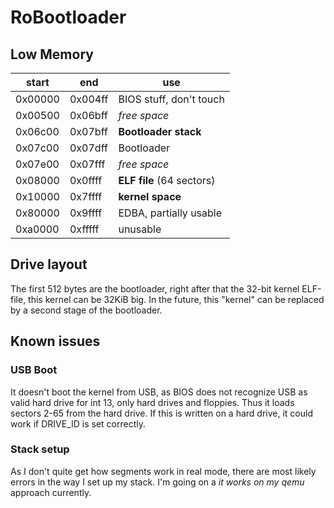 # RoBootloader

## Low Memory

| start   | end     | use                       |
|---------|---------|---------------------------|
| 0x00000 | 0x004ff | BIOS stuff, don't touch   |
| 0x00500 | 0x06bff | _free space_              |
| 0x06c00 | 0x07bff | **Bootloader stack**      |
| 0x07c00 | 0x07dff | Bootloader                |
| 0x07e00 | 0x07fff | _free space_              |
| 0x08000 | 0x0ffff | **ELF file** (64 sectors) |
| 0x10000 | 0x7ffff | **kernel space**          |
| 0x80000 | 0x9ffff | EDBA, partially usable    |
| 0xa0000 | 0xfffff | unusable                  |

## Drive layout

The first 512 bytes are the bootloader, right after that the 32-bit kernel ELF-file, this kernel can be 32KiB big. In the future, this "kernel" can be replaced by a second stage of the bootloader.

## Known issues

### USB Boot

It doesn't boot the kernel from USB, as BIOS does not recognize USB as valid hard drive for int 13, only hard drives and floppies. Thus it loads sectors 2-65 from the hard drive. If this is written on a hard drive, it could work if DRIVE_ID is set correctly.

### Stack setup

As I don't quite get how segments work in real mode, there are most likely errors in the way I set up my stack. I'm going on a _it works on my qemu_ approach currently.
